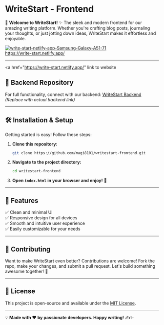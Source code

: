 # WriteStart - Frontend

🚀 **Welcome to WriteStart!** ✨ The sleek and modern frontend for our amazing writing platform. Whether you're crafting blog posts, journaling your thoughts, or just jotting down ideas, WriteStart makes it effortless and enjoyable.  

<a href="https://ibb.co/k69CjbMs"><img src="https://i.ibb.co/qFWQKqx3/write-start-netlify-app-Samsung-Galaxy-A51-71.png" alt="write-start-netlify-app-Samsung-Galaxy-A51-71" border="0"></a><br /><a target='_blank' href='https://usefulwebtool.com/'>https://write-start.netlify.app/</a><br />

---
<a href="https://write-start.netlify.app/" <style>textcolor:grey;</style>link to website</a>
## 🔗 Backend Repository
For full functionality, connect with our backend: [WriteStart Backend](#) *(Replace with actual backend link)*

---

## 🛠️ Installation & Setup
Getting started is easy! Follow these steps:

1. **Clone this repository:**  
   ```bash
   git clone https://github.com/magi8101/writestart-frontend.git
   ```
2. **Navigate to the project directory:**  
   ```bash
   cd writestart-frontend
   ```
3. **Open `index.html` in your browser and enjoy!** 🎉

---

## 🎨 Features
✅ Clean and minimal UI  
✅ Responsive design for all devices  
✅ Smooth and intuitive user experience  
✅ Easily customizable for your needs  

---

## 🤝 Contributing
Want to make WriteStart even better? Contributions are welcome! Fork the repo, make your changes, and submit a pull request. Let's build something awesome together! 🚀

---

## 📝 License
This project is open-source and available under the [MIT License](LICENSE).

---

💡 **Made with ❤️ by passionate developers. Happy writing!** ✍️✨
